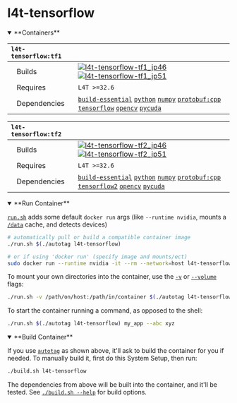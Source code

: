 # l4t-tensorflow

<details open>
<summary>**Containers**</summary>

| **`l4t-tensorflow:tf1`** | |
| :-- | :-- |
| &nbsp;&nbsp;&nbsp;Builds | [![`l4t-tensorflow-tf1_jp46`](https://img.shields.io/github/actions/workflow/status/dusty-nv/jetson-containers/l4t-tensorflow-tf1_jp46.yml?label=l4t-tensorflow-tf1_jp46)](https://github.com/dusty-nv/jetson-containers/actions/workflows/l4t-tensorflow-tf1_jp46.yml) [![`l4t-tensorflow-tf1_jp51`](https://img.shields.io/github/actions/workflow/status/dusty-nv/jetson-containers/l4t-tensorflow-tf1_jp51.yml?label=l4t-tensorflow-tf1_jp51)](https://github.com/dusty-nv/jetson-containers/actions/workflows/l4t-tensorflow-tf1_jp51.yml) |
| &nbsp;&nbsp;&nbsp;Requires | `L4T >=32.6` |
| &nbsp;&nbsp;&nbsp;Dependencies | [`build-essential`](/packages/build-essential) [`python`](/packages/python) [`numpy`](/packages/numpy) [`protobuf:cpp`](/packages/protobuf/protobuf_cpp) [`tensorflow`](/packages/tensorflow) [`opencv`](/packages/opencv) [`pycuda`](/packages/pycuda) |

| **`l4t-tensorflow:tf2`** | |
| :-- | :-- |
| &nbsp;&nbsp;&nbsp;Builds | [![`l4t-tensorflow-tf2_jp46`](https://img.shields.io/github/actions/workflow/status/dusty-nv/jetson-containers/l4t-tensorflow-tf2_jp46.yml?label=l4t-tensorflow-tf2_jp46)](https://github.com/dusty-nv/jetson-containers/actions/workflows/l4t-tensorflow-tf2_jp46.yml) [![`l4t-tensorflow-tf2_jp51`](https://img.shields.io/github/actions/workflow/status/dusty-nv/jetson-containers/l4t-tensorflow-tf2_jp51.yml?label=l4t-tensorflow-tf2_jp51)](https://github.com/dusty-nv/jetson-containers/actions/workflows/l4t-tensorflow-tf2_jp51.yml) |
| &nbsp;&nbsp;&nbsp;Requires | `L4T >=32.6` |
| &nbsp;&nbsp;&nbsp;Dependencies | [`build-essential`](/packages/build-essential) [`python`](/packages/python) [`numpy`](/packages/numpy) [`protobuf:cpp`](/packages/protobuf/protobuf_cpp) [`tensorflow2`](/packages/tensorflow) [`opencv`](/packages/opencv) [`pycuda`](/packages/pycuda) |

</details>

<details open>
<summary>**Run Container**</summary>

[`run.sh`](/run.sh) adds some default `docker run` args (like `--runtime nvidia`, mounts a [`/data`](/data) cache, and detects devices)
```bash
# automatically pull or build a compatible container image
./run.sh $(./autotag l4t-tensorflow)

# or if using 'docker run' (specify image and mounts/ect)
sudo docker run --runtime nvidia -it --rm --network=host l4t-tensorflow:35.2.1

```
To mount your own directories into the container, use the [`-v`](https://docs.docker.com/engine/reference/commandline/run/#volume) or [`--volume`](https://docs.docker.com/engine/reference/commandline/run/#volume) flags:
```bash
./run.sh -v /path/on/host:/path/in/container $(./autotag l4t-tensorflow)
```
To start the container running a command, as opposed to the shell:
```bash
./run.sh $(./autotag l4t-tensorflow) my_app --abc xyz
```
</details>
<details open>
<summary>**Build Container**</summary>

If you use [`autotag`](/autotag) as shown above, it'll ask to build the container for you if needed.  To manually build it, first do this System Setup, then run:
```bash
./build.sh l4t-tensorflow
```
The dependencies from above will be built into the container, and it'll be tested.  See [`./build.sh --help`](/jetson_containers/build.py) for build options.
</details>
